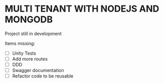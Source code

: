 # MULTI TENANT WITH NODEJS AND MONGODB

Project still in development

Items missing:

- [ ] Unity Tests
- [ ] Add more routes
- [ ] DDD
- [ ] Swagger documentation
- [ ] Refactor code to be reusable
